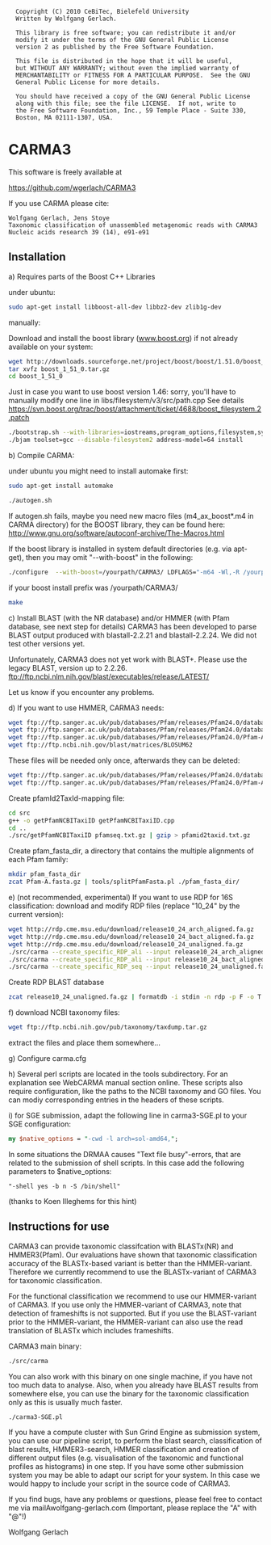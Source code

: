 ```text
  Copyright (C) 2010 CeBiTec, Bielefeld University
  Written by Wolfgang Gerlach.

  This library is free software; you can redistribute it and/or
  modify it under the terms of the GNU General Public License
  version 2 as published by the Free Software Foundation.

  This file is distributed in the hope that it will be useful,
  but WITHOUT ANY WARRANTY; without even the implied warranty of
  MERCHANTABILITY or FITNESS FOR A PARTICULAR PURPOSE.  See the GNU
  General Public License for more details.

  You should have received a copy of the GNU General Public License
  along with this file; see the file LICENSE.  If not, write to
  the Free Software Foundation, Inc., 59 Temple Place - Suite 330,
  Boston, MA 02111-1307, USA.
```

CARMA3
======

This software is freely available at

https://github.com/wgerlach/CARMA3



If you use CARMA please cite:
```text
Wolfgang Gerlach, Jens Stoye
Taxonomic classification of unassembled metagenomic reads with CARMA3
Nucleic acids research 39 (14), e91-e91
```


Installation
------------

a)
Requires parts of the Boost C++ Libraries

under ubuntu:
```bash
sudo apt-get install libboost-all-dev libbz2-dev zlib1g-dev
```

manually:

Download and install the boost library (www.boost.org) if not already available on your system:
```bash
wget http://downloads.sourceforge.net/project/boost/boost/1.51.0/boost_1_51_0.tar.gz
tar xvfz boost_1_51_0.tar.gz
cd boost_1_51_0
```

Just in case you want to use boost version 1.46: sorry, you'll have to manually modify one line in libs/filesystem/v3/src/path.cpp
See details https://svn.boost.org/trac/boost/attachment/ticket/4688/boost_filesystem.2.patch

```bash
./bootstrap.sh --with-libraries=iostreams,program_options,filesystem,system --prefix=/yourpath/CARMA3/
./bjam toolset=gcc --disable-filesystem2 address-model=64 install
```

b)
Compile CARMA:

under ubuntu you might need to install automake first:
```bash
sudo apt-get install automake
```

```bash
./autogen.sh
```
If autogen.sh fails, maybe you need new macro files (m4_ax_boost*.m4 in CARMA directory) for the BOOST library, they can be found here: http://www.gnu.org/software/autoconf-archive/The-Macros.html

If the boost library is installed in system default directories (e.g. via apt-get), then you may omit "--with-boost" in the following:

```bash
./configure  --with-boost=/yourpath/CARMA3/ LDFLAGS="-m64 -Wl,-R /yourpath/CARMA3/lib"
```
if your boost install prefix was /yourpath/CARMA3/

```bash
make
```

c)
Install BLAST (with the NR database) and/or HMMER (with Pfam database, see next step for details)
CARMA3 has been developed to parse BLAST output produced with blastall-2.2.21 and blastall-2.2.24. We did not test other versions yet. 

Unfortunately, CARMA3 does not yet work with BLAST+. Please use the legacy BLAST, version up to 2.2.26.
ftp://ftp.ncbi.nlm.nih.gov/blast/executables/release/LATEST/

Let us know if you encounter any problems.

d)
If you want to use HMMER, CARMA3 needs:
```bash
wget ftp://ftp.sanger.ac.uk/pub/databases/Pfam/releases/Pfam24.0/database_files/pfamA.txt.gz
wget ftp://ftp.sanger.ac.uk/pub/databases/Pfam/releases/Pfam24.0/database_files/gene_ontology.txt.gz
wget ftp://ftp.sanger.ac.uk/pub/databases/Pfam/releases/Pfam24.0/Pfam-A.hmm.gz
wget ftp://ftp.ncbi.nih.gov/blast/matrices/BLOSUM62
```

These files will be needed only once, afterwards they can be deleted:
```bash
wget ftp://ftp.sanger.ac.uk/pub/databases/Pfam/releases/Pfam24.0/database_files/pfamseq.txt.gz
wget ftp://ftp.sanger.ac.uk/pub/databases/Pfam/releases/Pfam24.0/Pfam-A.fasta.gz
```

Create pfamId2TaxId-mapping file:
```bash
cd src
g++ -o getPfamNCBITaxiID getPfamNCBITaxiID.cpp
cd ..
./src/getPfamNCBITaxiID pfamseq.txt.gz | gzip > pfamid2taxid.txt.gz
```

Create pfam_fasta_dir, a directory that contains the multiple alignments of each Pfam family:
```bash
mkdir pfam_fasta_dir
zcat Pfam-A.fasta.gz | tools/splitPfamFasta.pl ./pfam_fasta_dir/ 
```

e) (not recommended, experimental)
If you want to use RDP for 16S classification:
download and modify RDP files (replace "10_24" by the current version):
```bash
wget http://rdp.cme.msu.edu/download/release10_24_arch_aligned.fa.gz
wget http://rdp.cme.msu.edu/download/release10_24_bact_aligned.fa.gz
wget http://rdp.cme.msu.edu/download/release10_24_unaligned.fa.gz
./src/carma --create_specific_RDP_ali --input release10_24_arch_aligned.fa.gz | gzip > release10_24_arch_aligned_specific.fa.gz
./src/carma --create_specific_RDP_ali --input release10_24_bact_aligned.fa.gz | gzip > release10_24_bact_aligned_specific.fa.gz
./src/carma --create_specific_RDP_seq --input release10_24_unaligned.fa.gz | gzip > release10_24_unaligned_specific.fa.gz
```

Create RDP BLAST database
```bash
zcat release10_24_unaligned.fa.gz | formatdb -i stdin -n rdp -p F -o T
```

f) 
download NCBI taxonomy files:
```bash
wget ftp://ftp.ncbi.nih.gov/pub/taxonomy/taxdump.tar.gz
```
extract the files and place them somewhere...

g)
Configure carma.cfg 

h)
Several perl scripts are located in the tools subdirectory. For an explanation see WebCARMA manual section online.
These scripts also require configuration, like the paths to the NCBI taxonomy and GO files. You can modiy corresponding entries
in the headers of these scripts.

i)
for SGE submission, adapt the following line in carma3-SGE.pl to your SGE configuration:
```perl
my $native_options = "-cwd -l arch=sol-amd64,";
```

In some situations the DRMAA causes "Text file busy"-errors, that are related to the submission of shell scripts.
In this case add the following parameters to $native_options:
```text
"-shell yes -b n -S /bin/shell"
```
(thanks to Koen Illeghems for this hint)



Instructions for use
--------------------

CARMA3 can provide taxonomic classifcation with BLASTx(NR) and HMMER3(Pfam). Our evaluations have shown
that taxonomic classification accuracy of the BLASTx-based variant is better than the HMMER-variant. Therefore 
we currently recommend to use the BLASTx-variant of CARMA3 for taxonomic classification.

For the functional classification we recommend to use our HMMER-variant of CARMA3. If you use only the HMMER-variant
of CARMA3, note that detection of frameshifts is not supported. But if you use the BLAST-variant prior to the 
HMMER-variant, the HMMER-variant can also use the read translation of BLASTx which includes frameshifts.


CARMA3 main binary:
```bash
./src/carma
```
You can also work with this binary on one single machine, if you have not too much data to analyse. Also, when 
you already have BLAST results from somewhere else, you can use the binary for the taxonomic classification only as this 
is usually much faster.

```bash
./carma3-SGE.pl
```
If you have a compute cluster with Sun Grind Engine as submission system, you can use our pipeline script, to perform
the blast search, classification of blast results, HMMER3-search, HMMER classification and creation of different output
files (e.g. visualisation of the taxonomic and functional profiles as histograms) in one step. If you have some other
submission system you may be able to adapt our script for your system. In this case we would happy to include your script
in the source code of CARMA3.



If you find bugs, have any problems or questions, please feel free to contact me via
mailAwolfgang-gerlach.com
(Important, please replace the "A" with "@"!)


Wolfgang Gerlach


